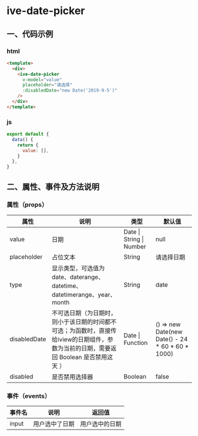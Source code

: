 # ive-date-picker
## 一、代码示例
### html
```html
<template>
  <div>
    <ive-date-picker
      v-model="value"
      placeholder="请选择"
      :disabledDate="new Date('2019-9-5')"
    />
  </div>
</template>
```
### js
```js
export default {
  data() {
    return {
      value: [],
    }
  },
}
```
## 二、属性、事件及方法说明
### 属性（props）
| 属性 | 说明 | 类型 | 默认值 |
| ------ | ------ | ------ | ------ |
| value | 日期 | Date \| String \| Number | null |
| placeholder | 占位文本 | String | 请选择日期 |
| type | 显示类型，可选值为 date、daterange、datetime、datetimerange、year、month | String | date |
| disabledDate | 不可选日期（为日期时，则小于该日期的时间都不可选；为函数时，直接传给iview的日期组件，参数为当前的日期，需要返回 Boolean 是否禁用这天	） | Date \| Function | () => new Date(new Date() - 24 * 60 * 60 * 1000) |
| disabled | 是否禁用选择器	 | Boolean | false |
### 事件（events）
| 事件名 | 说明 | 返回值 |
| ------ | ------ | ------ |
| input | 用户选中了日期 | 用户选中的日期 |